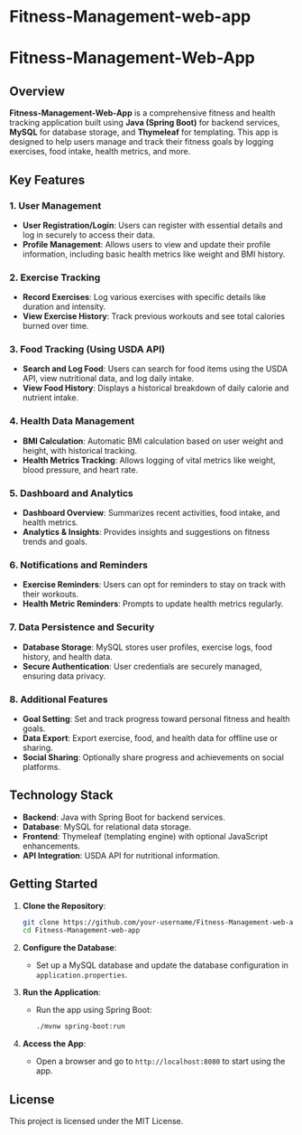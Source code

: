 # Fitness-Management-web-app
# Fitness-Management-Web-App

## Overview
**Fitness-Management-Web-App** is a comprehensive fitness and health tracking application built using **Java (Spring Boot)** for backend services, **MySQL** for database storage, and **Thymeleaf** for templating. This app is designed to help users manage and track their fitness goals by logging exercises, food intake, health metrics, and more.

## Key Features

### 1. User Management
- **User Registration/Login**: Users can register with essential details and log in securely to access their data.
- **Profile Management**: Allows users to view and update their profile information, including basic health metrics like weight and BMI history.

### 2. Exercise Tracking
- **Record Exercises**: Log various exercises with specific details like duration and intensity.
- **View Exercise History**: Track previous workouts and see total calories burned over time.

### 3. Food Tracking (Using USDA API)
- **Search and Log Food**: Users can search for food items using the USDA API, view nutritional data, and log daily intake.
- **View Food History**: Displays a historical breakdown of daily calorie and nutrient intake.

### 4. Health Data Management
- **BMI Calculation**: Automatic BMI calculation based on user weight and height, with historical tracking.
- **Health Metrics Tracking**: Allows logging of vital metrics like weight, blood pressure, and heart rate.

### 5. Dashboard and Analytics
- **Dashboard Overview**: Summarizes recent activities, food intake, and health metrics.
- **Analytics & Insights**: Provides insights and suggestions on fitness trends and goals.

### 6. Notifications and Reminders
- **Exercise Reminders**: Users can opt for reminders to stay on track with their workouts.
- **Health Metric Reminders**: Prompts to update health metrics regularly.

### 7. Data Persistence and Security
- **Database Storage**: MySQL stores user profiles, exercise logs, food history, and health data.
- **Secure Authentication**: User credentials are securely managed, ensuring data privacy.

### 8. Additional Features
- **Goal Setting**: Set and track progress toward personal fitness and health goals.
- **Data Export**: Export exercise, food, and health data for offline use or sharing.
- **Social Sharing**: Optionally share progress and achievements on social platforms.

## Technology Stack
- **Backend**: Java with Spring Boot for backend services.
- **Database**: MySQL for relational data storage.
- **Frontend**: Thymeleaf (templating engine) with optional JavaScript enhancements.
- **API Integration**: USDA API for nutritional information.

## Getting Started

1. **Clone the Repository**:
   ```bash
   git clone https://github.com/your-username/Fitness-Management-web-app.git
   cd Fitness-Management-web-app
   ```

2. **Configure the Database**:
   - Set up a MySQL database and update the database configuration in `application.properties`.

3. **Run the Application**:
   - Run the app using Spring Boot:
     ```bash
     ./mvnw spring-boot:run
     ```

4. **Access the App**:
   - Open a browser and go to `http://localhost:8080` to start using the app.

## License
This project is licensed under the MIT License.
